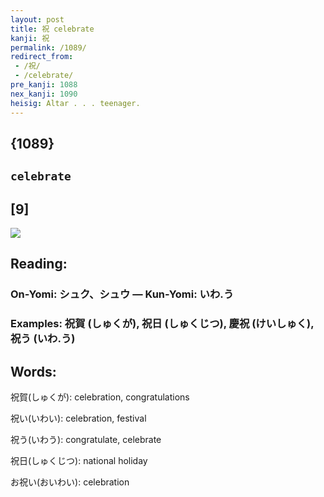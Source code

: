 ```yaml
---
layout: post
title: 祝 celebrate
kanji: 祝
permalink: /1089/
redirect_from:
 - /祝/
 - /celebrate/
pre_kanji: 1088
nex_kanji: 1090
heisig: Altar . . . teenager.
---
```


## {1089}

## `celebrate`

## [9]

<div class="stroke"><img src="E7A59D.png" /></div>

## Reading:

### On-Yomi: シュク、シュウ &mdash; Kun-Yomi: いわ.う

### Examples: 祝賀 (しゅくが), 祝日 (しゅくじつ), 慶祝 (けいしゅく), 祝う (いわ.う)

## Words:

祝賀(しゅくが): celebration, congratulations

祝い(いわい): celebration, festival

祝う(いわう): congratulate, celebrate

祝日(しゅくじつ): national holiday

お祝い(おいわい): celebration

